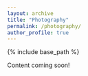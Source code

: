 ```yaml
---
layout: archive
title: "Photography"
permalink: /photography/
author_profile: true
---
```


{% include base_path %}

Content coming soon! 
